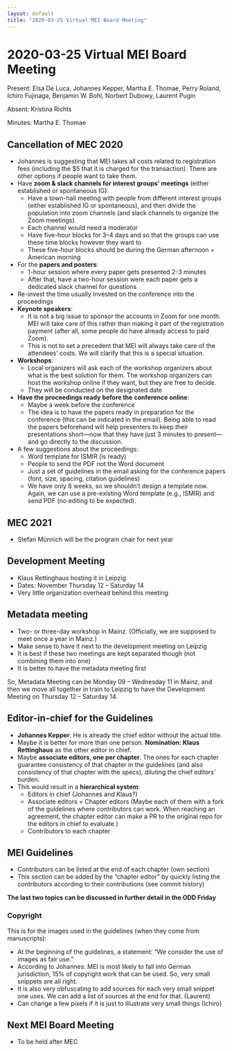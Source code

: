 ```yaml
---
layout: default
title: "2020-03-25 Virtual MEI Board Meeting"
---
```


# 2020-03-25 Virtual MEI Board Meeting

Present: Elsa De Luca, Johannes Kepper, Martha E. Thomae, Perry Roland, Ichiro Fujinaga, Benjamin W. Bohl, Norbert Dubowy, Laurent Pugin

Absent: Kristina Richts

Minutes: Martha E. Thomae

## Cancellation of MEC 2020

- Johannes is suggesting that MEI takes all costs related to registration fees (including the $5 that it is charged for the transaction). There are other options if people want to take them.
- Have **zoom & slack channels for interest groups' meetings** (either established or spontaneous IG):
	- Have a town-hall meeting with people from different interest groups (either established IG or spontaneous), and then divide the population into zoom channels (and slack channels to organize the Zoom meetings)
	- Each channel would need a moderator
	- Have five-hour blocks for 3–4 days and so that the groups can use these time blocks however they want to
	- These five-hour blocks should be during the German afternoon = American morning
- For the **papers and posters**:
	- 1-hour session where every paper gets presented 2-3 minutes
	- After that, have a two-hour session were each paper gets a dedicated slack channel for questions
- Re-invest the time usually invested on the conference into the proceedings
- **Keynote speakers**:
	- It is not a big issue to sponsor the accounts in Zoom for one month. MEI will take care of this rather than making it part of the registration payment (after all, some people do have already access to paid Zoom).
	- This is not to set a precedent that MEI will always take care of the attendees’ costs. We will clarify that this is a special situation.
- **Workshops**:
	- Local organizers will ask each of the workshop organizers about what is the best solution for them. The workshop organizers can host the workshop online if they want, but they are free to decide.
	- They will be conducted on the designated date
- **Have the proceedings ready before the conference online**:
	- Maybe a week before the conference
	- The idea is to have the papers ready in preparation for the conference (this can be indicated in the email). Being able to read the papers beforehand will help presenters to keep their presentations short—now that they have just 3 minutes to present—and go directly to the discussion.
- A few suggestions about the proceedings:
	- Word template for ISMIR (is ready)
	- People to send the PDF not the Word document
	- Just a set of guidelines in the email asking for the conference papers (font, size, spacing, citation guidelines)
	- We have only 8 weeks, so we shouldn’t design a template now. Again, we can use a pre-existing Word template (e.g., ISMIR) and send PDF (no editing to be expected).

## MEC 2021

- Stefan Münnich will be the program chair for next year

## Development Meeting

- Klaus Rettinghaus hosting it in Leipzig
- Dates: November Thursday 12 – Saturday 14
- Very little organization overhead behind this meeting

## Metadata meeting 

- Two- or three-day workshop in Mainz.
(Officially, we are supposed to meet once a year in Mainz.)
- Make sense to have it next to the development meeting on Leipzig
- It is best if these two meetings are kept separated though (not combining them into one)
- It is better to have the metadata meeting first

So, Metadata Meeting can be Monday 09 – Wednesday 11 in Mainz, and then we move all together in train to Leipzig to have the Development Meeting on Thursday 12 – Saturday 14.

## Editor-in-chief for the Guidelines

- **Johannes Kepper**. He is already the chief editor without the actual title.
- Maybe it is better for more than one person. **Nomination: Klaus Rettinghaus** as the other editor in chief.
- Maybe **associate editors, one per chapter**. The ones for each chapter guarantee consistency of that chapter in the guidelines (and also consistency of that chapter with the specs), diluting the chief editors’ burden.
- This would result in a **hierarchical system**:
	- Editors in chief (Johannes and Klaus?)
	- Associate editors = Chapter editors
	(Maybe each of them with a fork of the guidelines where contributors can work. When reaching an agreement, the chapter editor can make a PR to the original repo for the editors in chief to evaluate.)
	- Contributors to each chapter

## MEI Guidelines

- Contributors can be listed at the end of each chapter (own section)
- This section can be added by the “chapter editor” by quickly listing the contributors according to their contributions (see commit history)

**The last two topics can be discussed in further detail in the ODD Friday**

### Copyright

This is for the images used in the guidelines (when they come from manuscripts):

- At the beginning of the guidelines, a statement: “We consider the use of images as fair use.”
- According to Johannes: MEI is most likely to fall into German jurisdiction, 15% of copyright work that can be used. So, very small snippets are all right.
- It is also very obfuscating to add sources for each very small snippet one uses. We can add a list of sources at the end for that. (Laurent)
- Can change a few pixels if it is just to illustrate very small things (Ichiro)

## Next MEI Board Meeting

- To be held after MEC
